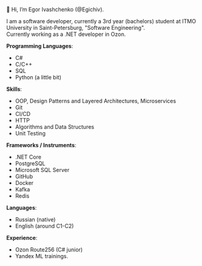 👋 Hi, I’m Egor Ivashchenko (@Egichiv).

I am a software developer, currently a 3rd year (bachelors) student at ITMO University in Saint-Petersburg, "Software Engineering".<br>
Currently working as a .NET developer in Ozon.

**Programming Languages**:
- C#
- C/C++
- SQL
- Python (a little bit)

**Skills**:
- OOP, Design Patterns and Layered Architectures, Microservices
- Git
- CI/CD
- HTTP
- Algorithms and Data Structures
- Unit Testing

**Frameworks / Instruments**:
- .NET Core
- PostgreSQL
- Microsoft SQL Server
- GitHub
- Docker
- Kafka
- Redis

**Languages**:
- Russian (native)
- English (around C1-C2)

**Experience**:
- Ozon Route256 (C# junior)
- Yandex ML trainings.

